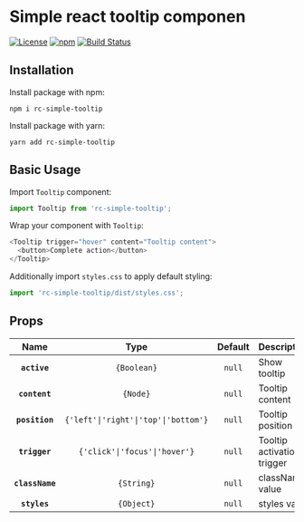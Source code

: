 Simple react tooltip componen
========================================

[![License](https://img.shields.io/github/license/renofi/react-tooltip)](https://github.com/RenoFi/react-tooltip/blob/master/LICENSE)
[![npm](https://img.shields.io/npm/v/rc-simple-tooltip)](https://www.npmjs.com/package/rc-simple-tooltip)
[![Build Status](https://travis-ci.org/RenoFi/react-tooltip.svg?branch=master)](https://travis-ci.org/RenoFi/react-tooltip)


## Installation

Install package with npm:

```
npm i rc-simple-tooltip
```

Install package with yarn:

```
yarn add rc-simple-tooltip
```


## Basic Usage

Import `Tooltip` component:

```js
import Tooltip from 'rc-simple-tooltip';
```

Wrap your component with `Tooltip`:

```js
<Tooltip trigger="hover" content="Tooltip content">
  <button>Complete action</button>
</Tooltip>
```

Additionally import `styles.css` to apply default styling:

```js
import 'rc-simple-tooltip/dist/styles.css';
```

## Props

|Name|Type|Default|Description|
|:--:|:--:|:-----:|:----------|
|**`active`**|`{Boolean}`|`null`|Show tooltip|
|**`content`**|`{Node}`|`null`|Tooltip content|
|**`position`**|`{'left'\|'right'\|'top'\|'bottom'}`|`null`|Tooltip position|
|**`trigger`**|`{'click'\|'focus'\|'hover'}`|`null`|Tooltip activation trigger|
|**`className`**|`{String}`|`null`|className value|
|**`styles`**|`{Object}`|`null`|styles value|
